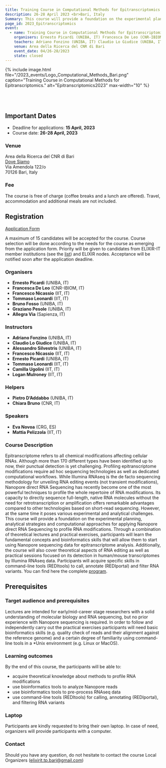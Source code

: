 ```yaml
---
title: Training Course in Computational Methods for Epitranscriptomics.
description: 26-28 April 2023 <br>Bari, Italy
Summary: This course will provide a foundation on the experimental planning, analytical strategies and computational approaches for applying Nanopore direct RNA Sequencing to profile RNA modifications. Through a combination of theoretical lectures and practical exercises, participants will learn the fundamental concepts and bioinformatics skills that will allow them to start using Nanopore sequencing data for epitranscriptome analysis.
page_id: 2023_Epitranscriptomics
event:
  - name: Training Course in Computational Methods for Epitranscriptomics.
    organisers: Ernesto Picardi (UNIBA, IT) Francesca De Leo (CNR-IBIOM, IT) Francesco Nicassio (IIT, IT) Tommaso Leonardi (IIT, IT) Bruno Fosso (UNIBA, IT) Graziano Pesole (UNIBA, IT) Allegra Via (Sapienza, IT)
    teachers: Adriano Fonzino (UNIBA, IT) Claudio Lo Giudice (UNIBA, IT) Alessandro Silvestris (UNIBA, IT) Francesco Nicassio (IIT, IT) Ernesto Picardi (UNIBA, IT) Tommaso Leonardi (IIT, IT) Camilla Ugolini (IIT, IT) Logan Mulroney (IIT, IT)
    venue: Area della Ricerca del CNR di Bari
    event_date: 04/26-28/2023 
    state: closed
---
```




{% include image.html file="/2023_events/Logo_Computational_Methods_Bari.png" caption="Training Course in Computational Methods for Epitranscriptomics." alt="Epitranscriptomics2023" max-width="10" %}



<br>
<br>

## Important Dates 
- Deadline for applications: **15 April, 2023**
- Course date: **26-28 April, 2023** 

### Venue
Area della Ricerca del CNR di Bari<br>
[Dove Siamo](https://www.ba.cnr.it/dovesiamo.html)<br>
Via Amendola 122/o<br>
70126 Bari, Italy

### Fee
The course is free of charge (coffee breaks and a lunch are offered).
Travel, accommodation and additional meals are not included.

## Registration 

[Application Form](https://forms.gle/nvzi3caUSdzMGvoH9)

A maximum of 15 candidates will be accepted for the course. Course selection will be done according to the needs for the course as emerging from the application form. Priority will be given to candidates from ELIXIR-IT member institutions (see the [list](https://elixir-italy.org/about/)) and ELIXIR nodes. 
Acceptance will be notified soon after the application deadline. 
<br>
### Organisers
- **Ernesto Picardi** (UNIBA, IT)
- **Francesca De Leo** (CNR-IBIOM, IT)
- **Francesco Nicassio** (IIT, IT)
- **Tommaso Leonardi** (IIT, IT)
- **Bruno Fosso** (UNIBA, IT)
- **Graziano Pesole** (UNIBA, IT)
- **Allegra Via** (Sapienza, IT)

### Instructors
- **Adriano Fonzino** (UNIBA, IT)
- **Claudio Lo Giudice** (UNIBA, IT)
- **Alessandro Silvestris** (UNIBA, IT)
- **Francesco Nicassio** (IIT, IT)
- **Ernesto Picardi** (UNIBA, IT)
- **Tommaso Leonardi** (IIT, IT)
- **Camilla Ugolini** (IIT, IT)
- **Logan Mulroney** (IIT, IT)

### Helpers
- **Pietro D’Addabbo** (UNIBA, IT)
- **Chiara Bruno** (CNR, IT)

### Speakers
- **Eva Novoa** (CRG, ES)
- **Mattia Pelizzola** (IIT, IT)

### Course Description
Epitranscriptome refers to all chemical modifications affecting cellular RNAs. Although more than 170 different types have been identified up to now, their punctual detection is yet challenging. Profiling epitranscriptome modifications require ad hoc sequencing technologies as well as dedicated computational workflows. While Illumina RNAseq is the de facto sequencing methodology for unveiling RNA editing events (not transient modifications), Nanopore direct RNA Sequencing has recently become one of the most powerful techniques to profile the whole repertoire of RNA modifications. Its capacity to directly sequence full-length, native RNA molecules without the need for retrotranscription or amplification offers remarkable advantages compared to other technologies based on short-read sequencing. However, at the same time it poses various experimental and analytical challenges.
This course will provide a foundation on the experimental planning, analytical strategies and computational approaches for applying Nanopore direct RNA Sequencing to profile RNA modifications. Through a combination of theoretical lectures and practical exercises, participants will learn the fundamental concepts and bioinformatics skills that will allow them to start using Nanopore sequencing data for epitranscriptome analysis. Additionally, the course will also cover theoretical aspects of RNA editing as well as practical sessions focused on its detection in human/mouse transcriptomes by Illumina RNAseq data. Participants will acquire specific skills in command-line tools (REDItools) to call, annotate (REDIportal) and filter RNA variants.
You can find here the complete [program](https://drive.google.com/file/d/1rMYXnNN5ddKwOHNaFsy4Nn7w0q5rKcxH/view?usp=share_link). 

## Prerequisites
### Target audience and prerequisites
Lectures are intended for early/mid-career stage researchers with a solid understanding of molecular biology and RNA sequencing, but no prior experience with Nanopore sequencing is required. In order to follow and independently carry out the practical exercises participants will need basic bioinformatics skills (e.g. quality check of reads and their alignment against the reference genome) and a certain degree of familiarity using command-line tools in a *Unix environment (e.g. Linux or MacOS).

### Learning outcomes
By the end of this course, the participants will be able to:

- acquire theoretical knowledge about methods to profile RNA modifications
- use bioinformatics tools to analyze Nanopore reads
- use bioinformatics tools to pre-process RNAseq data
- use command-line tools (REDItools) for calling, annotating (REDIportal), and filtering RNA variants

### Laptop
Participants are kindly requested to bring their own laptop. In case of need, organizers will provide participants with a computer.

### Contact
Should you have any question, do not hesitate to contact the course Local Organizers ([elixirit.tp.bari@gmail.com](mailto:elixirit.tp.bari@gmail.com))
